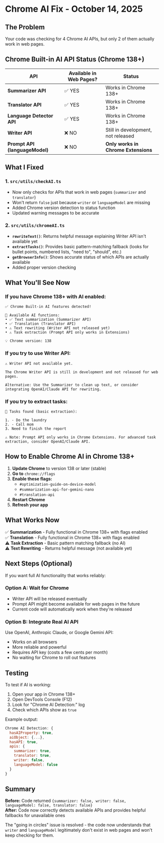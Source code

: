 # Chrome AI Fix - October 14, 2025

## The Problem
Your code was checking for 4 Chrome AI APIs, but only 2 of them actually work in web pages.

## Chrome Built-in AI API Status (Chrome 138+)

| API | Available in Web Pages? | Status |
|-----|------------------------|--------|
| **Summarizer API** | ✅ YES | Works in Chrome 138+ |
| **Translator API** | ✅ YES | Works in Chrome 138+ |
| **Language Detector API** | ✅ YES | Works in Chrome 138+ |
| **Writer API** | ❌ NO | Still in development, not released |
| **Prompt API (languageModel)** | ❌ NO | **Only works in Chrome Extensions** |

## What I Fixed

### 1. `src/utils/checkAI.ts`
- Now only checks for APIs that work in web pages (`summarizer` and `translator`)
- Won't return `false` just because `writer` or `languageModel` are missing
- Added Chrome version detection to status function
- Updated warning messages to be accurate

### 2. `src/utils/chromeAI.ts`
- **`rewriteText()`**: Returns helpful message explaining Writer API isn't available yet
- **`extractTasks()`**: Provides basic pattern-matching fallback (looks for bullet points, numbered lists, "need to", "should", etc.)
- **`getBrowserInfo()`**: Shows accurate status of which APIs are actually available
- Added proper version checking

## What You'll See Now

### If you have Chrome 138+ with AI enabled:
```
✅ Chrome Built-in AI features detected!

🎯 Available AI functions:
• ✅ Text summarization (Summarizer API)
• ✅ Translation (Translator API)
• ⚠️ Text rewriting (Writer API not released yet)
• ⚠️ Task extraction (Prompt API only works in Extensions)

💡 Chrome version: 138
```

### If you try to use Writer API:
```
⚠️ Writer API not available yet.

The Chrome Writer API is still in development and not released for web pages.

Alternative: Use the Summarizer to clean up text, or consider integrating OpenAI/Claude API for rewriting.
```

### If you try to extract tasks:
```
📝 Tasks found (basic extraction):

1. - Do the laundry
2. - Call mom
3. Need to finish the report

⚠️ Note: Prompt API only works in Chrome Extensions. For advanced task extraction, consider OpenAI/Claude API.
```

## How to Enable Chrome AI in Chrome 138+

1. **Update Chrome** to version 138 or later (stable)
2. **Go to** `chrome://flags`
3. **Enable these flags:**
   - `#optimization-guide-on-device-model`
   - `#summarization-api-for-gemini-nano`
   - `#translation-api`
4. **Restart Chrome**
5. **Refresh your app**

## What Works Now

✅ **Summarization** - Fully functional in Chrome 138+ with flags enabled  
✅ **Translation** - Fully functional in Chrome 138+ with flags enabled  
⚠️ **Task Extraction** - Basic pattern matching fallback (no AI)  
⚠️ **Text Rewriting** - Returns helpful message (not available yet)  

## Next Steps (Optional)

If you want full AI functionality that works reliably:

### Option A: Wait for Chrome
- Writer API will be released eventually
- Prompt API might become available for web pages in the future
- Current code will automatically work when they're released

### Option B: Integrate Real AI API
Use OpenAI, Anthropic Claude, or Google Gemini API:
- Works on all browsers
- More reliable and powerful
- Requires API key (costs a few cents per month)
- No waiting for Chrome to roll out features

## Testing

To test if AI is working:
1. Open your app in Chrome 138+
2. Open DevTools Console (F12)
3. Look for "Chrome AI Detection:" log
4. Check which APIs show as `true`

Example output:
```javascript
Chrome AI Detection: {
  hasAIProperty: true,
  aiObject: {...},
  hasAPI: true,
  apis: {
    summarizer: true,
    translator: true,
    writer: false,
    languageModel: false
  }
}
```

## Summary

**Before:** Code returned `{summarizer: false, writer: false, languageModel: false, translator: false}`  
**After:** Code now correctly detects available APIs and provides helpful fallbacks for unavailable ones

The "going in circles" issue is resolved - the code now understands that `writer` and `languageModel` legitimately don't exist in web pages and won't keep checking for them.



